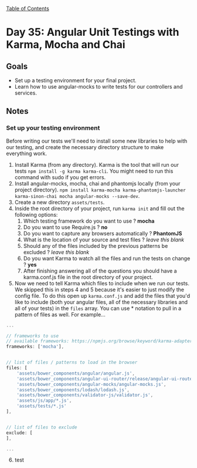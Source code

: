 [Table of Contents](/README.md)

# Day 35: Angular Unit Testings with Karma, Mocha and Chai

## Goals
* Set up a testing environment for your final project.
* Learn how to use angular-mocks to write tests for our controllers and services.

## Notes

### Set up your testing environment

Before writing our tests we'll need to install some new libraries to help with our testing, and create the necessary directory structure to make everything work.

1. Install Karma (from any directory). Karma is the tool that will run our tests `npm install -g karma karma-cli`. You might need to run this command with sudo if you get errors.
2. Install angular-mocks, mocha, chai and phantomjs locally (from your project directory). `npm install karma-mocha karma-phantomjs-launcher karma-sinon-chai mocha angular-mocks --save-dev`.
3. Create a new directory `assets/tests`.
4. Inside the root directory of your project, run `karma init` and fill out the following options:
	1. Which testing framework do you want to use ? **mocha**
	2. Do you want to use Require.js ? **no**
	3. Do you want to capture any browsers automatically ? **PhantomJS**
	4. What is the location of your source and test files ? *leave this blank*
	5. Should any of the files included by the previous patterns be excluded ? *leave this blank*
	6. Do you want Karma to watch all the files and run the tests on change ? **yes**
	7. After finishing answering all of the questions you should have a karma.conf.js file in the root directory of your project.
5. Now we need to tell Karma which files to include when we run our tests. We skipped this in steps 4 and 5 because it's easier to just modify the config file. To do this open up `karma.conf.js` and add the files that you'd like to include (both your angular files, all of the necessary libraries and all of your tests) in the `files` array. You can use * notation to pull in a pattern of files as well. For example...
```js
...

// frameworks to use
// available frameworks: https://npmjs.org/browse/keyword/karma-adapter
frameworks: ['mocha'],


// list of files / patterns to load in the browser
files: [
	'assets/bower_components/angular/angular.js',
	'assets/bower_components/angular-ui-router/release/angular-ui-router.js',
	'assets/bower_components/angular-mocks/angular-mocks.js',
	'assets/bower_components/lodash/lodash.js',
	'assets/bower_components/validator-js/validator.js',
	'assets/js/app/*.js',
	'assets/tests/*.js'
],


// list of files to exclude
exclude: [
],

...
```
6. test
